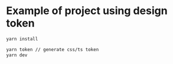 # Example of project using design token

```bash
yarn install

yarn token // generate css/ts token
yarn dev
```